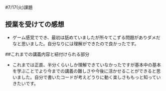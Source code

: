 #7/17(火)課題

## 授業を受けての感想

* ゲーム感覚ででき、最初は舐めていましたが所々てこずる問題がありダメだなと思いました。自分なりには理解ができたので良かったです。

##これまでの講義内容と紐付けられる部分

* これまでは正直、半分くらいしか理解できていなかったですが基本中の基本を学ぶことでより今までの講義の難しさや今後に活かせることができると思いました。自分で書いたコードが考えどうりに動く楽しさももっと知っていきたいです。
